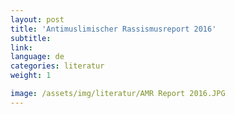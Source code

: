 ```yaml
---
layout: post
title: 'Antimuslimischer Rassismusreport 2016'
subtitle:
link:
language: de
categories: literatur
weight: 1

image: /assets/img/literatur/AMR Report 2016.JPG
---
```

